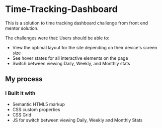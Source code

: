 # Time-Tracking-Dashboard
This is a solution to time tracking dashboard challenge from front end mentor solution. 

The challenges were that:
Users should be able to:
- View the optimal layout for the site depending on their device's screen size
- See hover states for all interactive elements on the page
- Switch between viewing Daily, Weekly, and Monthly stats

## My process
### I Built it with

- Semantic HTML5 markup
- CSS custom properties
- CSS Grid
- JS for switch between viewing Daily, Weekly and Monthly Stats
